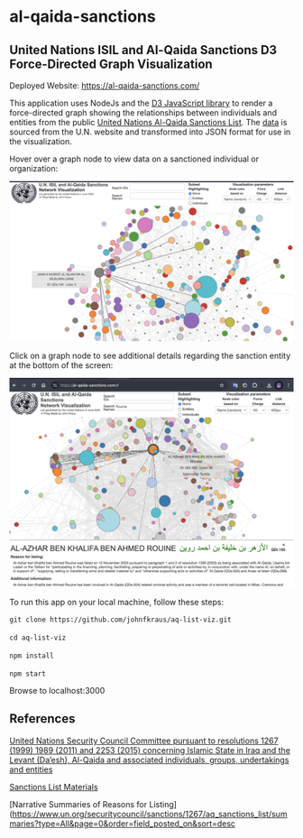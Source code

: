 # al-qaida-sanctions

## United Nations ISIL and Al-Qaida Sanctions D3 Force-Directed Graph Visualization

Deployed Website: https://al-qaida-sanctions.com/

This application uses NodeJs and the [D3 JavaScript library](https://d3js.org/) to render a force-directed graph showing the relationships between individuals and entities from the public [United Nations Al-Qaida Sanctions List](https://www.un.org/securitycouncil/sanctions/1267). The [data](data/AQList.xml)
 is sourced from the U.N. website and transformed into JSON format for use in the visualization.

Hover over a graph node to view data on a sanctioned individual or organization:

![Hover over a node](./images/nusrat.png)

Click on a graph node to see additional details regarding the sanction entity at the bottom of the screen:

![Click on a node](./images/al-qaida-sanctions-rouine.png)

To run this app on your local machine, follow these steps:

```shell
git clone https://github.com/johnfkraus/aq-list-viz.git

cd aq-list-viz

npm install

npm start
```
Browse to localhost:3000

## References

[United Nations Security Council Committee pursuant to resolutions 1267 (1999) 1989 (2011) and 2253 (2015) concerning Islamic State in Iraq and the Levant (Da’esh), Al-Qaida and associated individuals, groups, undertakings and entities](https://www.un.org/securitycouncil/sanctions/1267)

[Sanctions List Materials](
https://www.un.org/securitycouncil/sanctions/1267/aq_sanctions_list)

[Narrative Summaries of Reasons for Listing](https://www.un.org/securitycouncil/sanctions/1267/aq_sanctions_list/summaries?type=All&page=0&order=field_posted_on&sort=desc


